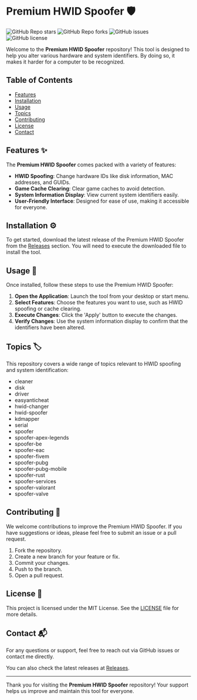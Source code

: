 # Premium HWID Spoofer 🛡️

![GitHub Repo stars](https://img.shields.io/github/stars/Piezxx/Premium-Hwid-Spoofer?style=social) ![GitHub Repo forks](https://img.shields.io/github/forks/Piezxx/Premium-Hwid-Spoofer?style=social) ![GitHub issues](https://img.shields.io/github/issues/Piezxx/Premium-Hwid-Spoofer) ![GitHub license](https://img.shields.io/github/license/Piezxx/Premium-Hwid-Spoofer)

Welcome to the **Premium HWID Spoofer** repository! This tool is designed to help you alter various hardware and system identifiers. By doing so, it makes it harder for a computer to be recognized. 

## Table of Contents

- [Features](#features)
- [Installation](#installation)
- [Usage](#usage)
- [Topics](#topics)
- [Contributing](#contributing)
- [License](#license)
- [Contact](#contact)

## Features ✨

The **Premium HWID Spoofer** comes packed with a variety of features:

- **HWID Spoofing**: Change hardware IDs like disk information, MAC addresses, and GUIDs.
- **Game Cache Clearing**: Clear game caches to avoid detection.
- **System Information Display**: View current system identifiers easily.
- **User-Friendly Interface**: Designed for ease of use, making it accessible for everyone.

## Installation ⚙️

To get started, download the latest release of the Premium HWID Spoofer from the [Releases](https://github.com/Piezxx/Premium-Hwid-Spoofer/releases) section. You will need to execute the downloaded file to install the tool.

## Usage 🚀

Once installed, follow these steps to use the Premium HWID Spoofer:

1. **Open the Application**: Launch the tool from your desktop or start menu.
2. **Select Features**: Choose the features you want to use, such as HWID spoofing or cache clearing.
3. **Execute Changes**: Click the 'Apply' button to execute the changes.
4. **Verify Changes**: Use the system information display to confirm that the identifiers have been altered.

## Topics 🏷️

This repository covers a wide range of topics relevant to HWID spoofing and system identification:

- cleaner
- disk
- driver
- easyanticheat
- hwid-changer
- hwid-spoofer
- kdmapper
- serial
- spoofer
- spoofer-apex-legends
- spoofer-be
- spoofer-eac
- spoofer-fivem
- spoofer-pubg
- spoofer-pubg-mobile
- spoofer-rust
- spoofer-services
- spoofer-valorant
- spoofer-valve

## Contributing 🤝

We welcome contributions to improve the Premium HWID Spoofer. If you have suggestions or ideas, please feel free to submit an issue or a pull request. 

1. Fork the repository.
2. Create a new branch for your feature or fix.
3. Commit your changes.
4. Push to the branch.
5. Open a pull request.

## License 📜

This project is licensed under the MIT License. See the [LICENSE](LICENSE) file for more details.

## Contact 📬

For any questions or support, feel free to reach out via GitHub issues or contact me directly.

You can also check the latest releases at [Releases](https://github.com/Piezxx/Premium-Hwid-Spoofer/releases). 

---

Thank you for visiting the **Premium HWID Spoofer** repository! Your support helps us improve and maintain this tool for everyone.